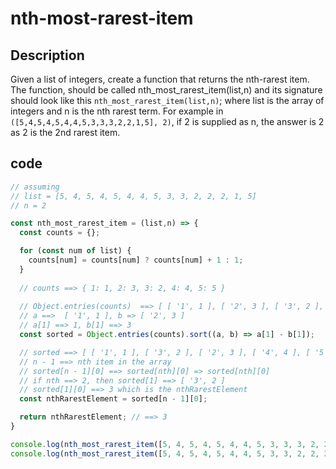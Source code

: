 # nth-most-rarest-item

## Description
Given a list of integers, create a function that returns the nth-rarest item. The function, should be called nth_most_rarest_item(list,n) and its signature should look like this `nth_most_rarest_item(list,n)`; where list is the array of integers and n is the nth rarest term. For example in `([5,4,5,4,5,4,4,5,3,3,3,2,2,1,5], 2)`, if 2 is supplied as n, the answer is 2 as 2 is the 2nd rarest item.

## code
```javascript
// assuming 
// list = [5, 4, 5, 4, 5, 4, 4, 5, 3, 3, 2, 2, 2, 1, 5]
// n = 2

const nth_most_rarest_item = (list,n) => {
  const counts = {};

  for (const num of list) {
    counts[num] = counts[num] ? counts[num] + 1 : 1;
  }
  
  // counts ==> { 1: 1, 2: 3, 3: 2, 4: 4, 5: 5 }
 
  // Object.entries(counts)  ==> [ [ '1', 1 ], [ '2', 3 ], [ '3', 2 ], [ '4', 4 ], [ '5', 5 ] ]
  // a ==>  [ '1', 1 ], b => [ '2', 3 ]
  // a[1] ==> 1, b[1] ==> 3
  const sorted = Object.entries(counts).sort((a, b) => a[1] - b[1]);

  // sorted ==> [ [ '1', 1 ], [ '3', 2 ], [ '2', 3 ], [ '4', 4 ], [ '5', 5 ] ]
  // n - 1 ==> nth item in the array
  // sorted[n - 1][0] ==> sorted[nth][0] => sorted[nth][0]
  // if nth ==> 2, then sorted[1] ==> [ '3', 2 ]
  // sorted[1][0] ==> 3 which is the nthRarestElement
  const nthRarestElement = sorted[n - 1][0];

  return nthRarestElement; // ==> 3
}

console.log(nth_most_rarest_item([5, 4, 5, 4, 5, 4, 4, 5, 3, 3, 3, 2, 2, 2, 1, 5], 2)); // 2
console.log(nth_most_rarest_item([5, 4, 5, 4, 5, 4, 4, 5, 3, 3, 2, 2, 2, 1, 5], 2)); // 3
```

